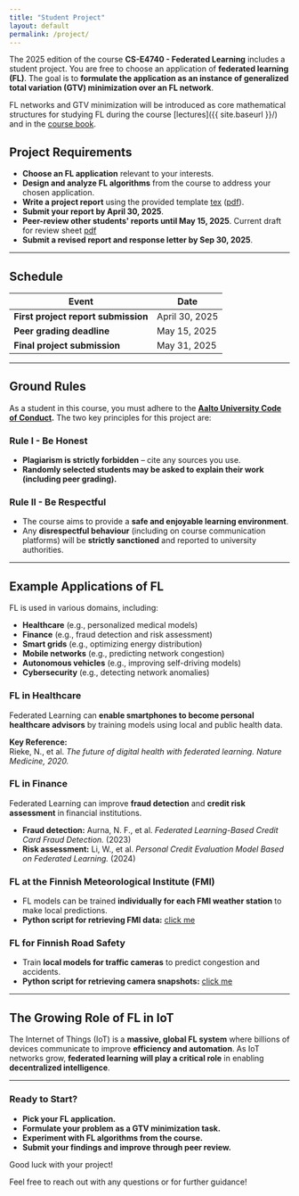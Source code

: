 ```yaml
---
title: "Student Project"
layout: default
permalink: /project/
---
```


The 2025 edition of the course **CS-E4740 - Federated Learning** includes a student project. 
You are free to choose an application of **federated learning (FL)**. The goal is to **formulate 
the application as an instance of generalized total variation (GTV) minimization over an FL network**.

FL networks and GTV minimization will be introduced as core mathematical structures for 
studying FL during the course [lectures]({{ site.baseurl }}/) and in the [course book](https://github.com/alexjungaalto/FederatedLearning/blob/main/material/FLBook.pdf).


## Project Requirements

- **Choose an FL application** relevant to your interests.
- **Design and analyze FL algorithms** from the course to address your chosen application.
- **Write a project report** using the provided template [tex](https://github.com/FederatedLearningAalto/FederatedLearningAalto.github.io/blob/master/project/ReportTemplate_25.tex) ([pdf](https://github.com/FederatedLearningAalto/FederatedLearningAalto.github.io/blob/master/project/ReportTemplate_25.pdf)).
- **Submit your report by April 30, 2025**.
- **Peer-review other students' reports until May 15, 2025**. Current draft for review sheet [pdf](https://github.com/FederatedLearningAalto/FederatedLearningAalto.github.io/blob/master/project/ReviewSheet.pdf)
- **Submit a revised report and response letter by Sep 30, 2025**.

---

## Schedule

| Event | Date |
|--------|------------|
| **First project report submission** | April 30, 2025 |
| **Peer grading deadline** | May 15, 2025 |
| **Final project submission** | May 31, 2025 |

---

## Ground Rules

As a student in this course, you must adhere to the **[Aalto University Code of Conduct](https://www.aalto.fi/en/aalto-university/code-of-conduct-values-into-practice).** The two key principles for this project are:

### Rule I - Be Honest
- **Plagiarism is strictly forbidden** – cite any sources you use.
- **Randomly selected students may be asked to explain their work (including peer grading).**

### Rule II - Be Respectful
- The course aims to provide a **safe and enjoyable learning environment**.
- Any **disrespectful behaviour** (including on course communication platforms) will be **strictly sanctioned** and reported to university authorities.

---

## Example Applications of FL

FL is used in various domains, including:

- **Healthcare** (e.g., personalized medical models)
- **Finance** (e.g., fraud detection and risk assessment)
- **Smart grids** (e.g., optimizing energy distribution)
- **Mobile networks** (e.g., predicting network congestion)
- **Autonomous vehicles** (e.g., improving self-driving models)
- **Cybersecurity** (e.g., detecting network anomalies)

### FL in Healthcare
Federated Learning can **enable smartphones to become personal healthcare advisors** by training models using local and public health data.

**Key Reference:**  
Rieke, N., et al. *The future of digital health with federated learning.* *Nature Medicine, 2020.*

### FL in Finance
Federated Learning can improve **fraud detection** and **credit risk assessment** in financial institutions.

- **Fraud detection:** Aurna, N. F., et al. *Federated Learning-Based Credit Card Fraud Detection.* (2023)  
- **Risk assessment:** Li, W., et al. *Personal Credit Evaluation Model Based on Federated Learning.* (2024)

### FL at the Finnish Meteorological Institute (FMI)
- FL models can be trained **individually for each FMI weather station** to make local predictions.
- **Python script for retrieving FMI data:** [click me](https://github.com/FederatedLearningAalto/FederatedLearningAalto.github.io/blob/master/assets/DemoIntroLecture/Lec_FLNetworksUtils.py)

### FL for Finnish Road Safety
- Train **local models for traffic cameras** to predict congestion and accidents.
- **Python script for retrieving camera snapshots:** [click me](https://github.com/FederatedLearningAalto/FederatedLearningAalto.github.io/blob/master/assets/DemoIntroLecture/GetDataFinTraffic.py)

---

## The Growing Role of FL in IoT
The Internet of Things (IoT) is a **massive, global FL system** where billions of devices communicate to improve **efficiency and automation**.
As IoT networks grow, **federated learning will play a critical role** in enabling **decentralized intelligence**.


---

### Ready to Start?
- **Pick your FL application.**
- **Formulate your problem as a GTV minimization task.**
- **Experiment with FL algorithms from the course.**
- **Submit your findings and improve through peer review.**

Good luck with your project!


Feel free to reach out with any questions or for further guidance!
